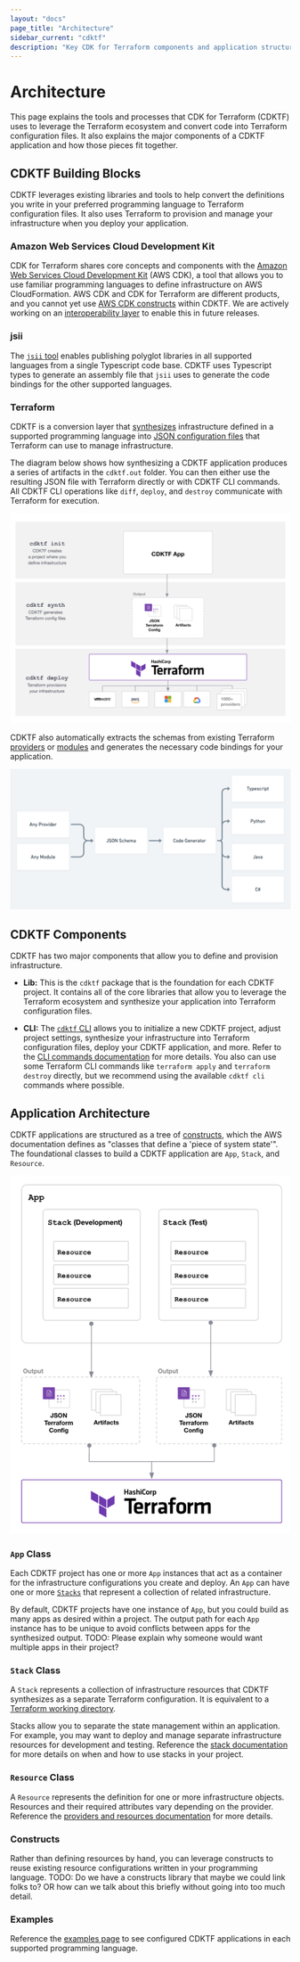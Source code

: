 ```yaml
---
layout: "docs"
page_title: "Architecture"
sidebar_current: "cdktf"
description: "Key CDK for Terraform components and application structure."
---
```


# Architecture

This page explains the tools and processes that CDK for Terraform (CDKTF) uses to leverage the Terraform ecosystem and convert code into Terraform configuration files. It also explains the major components of a CDKTF application and how those pieces fit together.

## CDKTF Building Blocks

CDKTF leverages existing libraries and tools to help convert the definitions you write in your preferred programming language to Terraform configuration files. It also uses Terraform to provision and manage your infrastructure when you deploy your application.

### Amazon Web Services Cloud Development Kit

CDK for Terraform shares core concepts and components with the [Amazon Web Services Cloud Development Kit](https://aws.amazon.com/cdk/) (AWS CDK), a tool that allows you to use familiar programming languages to define infrastructure on AWS CloudFormation. AWS CDK and CDK for Terraform are different products, and you cannot yet use [AWS CDK constructs](https://docs.aws.amazon.com/cdk/latest/guide/constructs.html) within CDKTF. We are actively working on an [interoperability layer](https://github.com/hashicorp/terraform-cdk/pulls?q=is%3Apr+is%3Aopen+label%3Afeature%2Faws-adapter) to enable this in future releases.

### jsii

The [`jsii` tool](https://aws.github.io/jsii/) enables publishing polyglot libraries in all supported languages from a single Typescript code base. CDKTF uses Typescript types to generate an assembly file that `jsii` uses to generate the code bindings for the other supported languages.

### Terraform

CDKTF is a conversion layer that [synthesizes](/cdktf/cli-reference/commands.html#synth) infrastructure defined in a supported programming language into [JSON configuration files](https://www.terraform.io/docs/language/syntax/json.html) that Terraform can use to manage infrastructure.

The diagram below shows how synthesizing a CDKTF application produces a series of artifacts in the `cdktf.out` folder. You can then either use the resulting JSON file with Terraform directly or with CDKTF CLI commands. All CDKTF CLI operations like `diff`, `deploy`, and `destroy` communicate with Terraform for execution.

![cdktf-terraform](./images/cdktf-terraform-workflow.png)

CDKTF also automatically extracts the schemas from existing Terraform [providers](./providers.html) or [modules](./modules.html) and generates the necessary code bindings for your application.

![cdktf-terraform](./images/provider-modules.png)

## CDKTF Components

CDKTF has two major components that allow you to define and provision infrastructure.

- **Lib:** This is the `cdktf` package that is the foundation for each CDKTF project. It contains all of the core libraries that allow you to leverage the Terraform ecosystem and synthesize your application into Terraform configuration files.

- **CLI:** The [`cdktf` CLI](/cdktf/cli-reference/cli-configuration.html) allows you to initialize a new CDKTF project, adjust project settings, synthesize your infrastructure into Terraform configuration files, deploy your CDKTF application, and more. Refer to the [CLI commands documentation](/cdktf/cli-reference/commands.html) for more details. You also can use some Terraform CLI commands like `terraform apply` and `terraform destroy` directly, but we recommend using the available `cdktf cli` commands where possible.

## Application Architecture

CDKTF applications are structured as a tree of [constructs](https://github.com/aws/constructs), which the AWS documentation defines as "classes that define a 'piece of system state'". The foundational classes to build a CDKTF application are `App`, `Stack`, and `Resource`.

![cdktf-terraform](./images/cdktf-app-architecture.png)

### `App` Class

Each CDKTF project has one or more `App` instances that act as a container for the infrastructure configurations you create and deploy. An `App` can have one or more [`Stacks`](./stacks.html) that represent a collection of related infrastructure.

By default, CDKTF projects have one instance of `App`, but you could build as many apps as desired within a project. The output path for each `App` instance has to be unique to avoid conflicts between apps for the synthesized output. TODO: Please explain why someone would want multiple apps in their project?

### `Stack` Class

A `Stack` represents a collection of infrastructure resources that CDKTF synthesizes as a separate Terraform configuration. It is equivalent to a [Terraform working directory](https://www.terraform.io/docs/cli/init/index.html).

Stacks allow you to separate the state management within an application. For example, you may want to deploy and manage separate infrastructure resources for development and testing. Reference the [stack documentation](./stacks.html) for more details on when and how to use stacks in your project.

### `Resource` Class

A `Resource` represents the definition for one or more infrastructure objects. Resources and their required attributes vary depending on the provider. Reference the [providers and resources documentation](./providers-and-resources.html#resources) for more details.

### Constructs

Rather than defining resources by hand, you can leverage constructs to reuse existing resource configurations written in your programming language. TODO: Do we have a constructs library that maybe we could link folks to? OR how can we talk about this briefly without going into too much detail.

### Examples

Reference the [examples page](/docs/cdktf/examples.html) to see configured CDKTF applications in each supported programming language.
